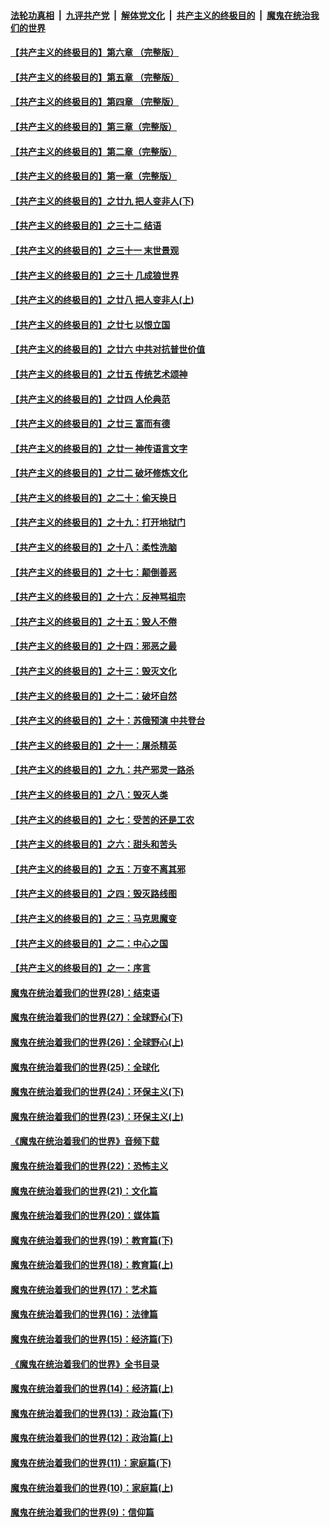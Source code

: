 

####  [法轮功真相](../../../../basic/blob/master/README.md?t=04110101) &nbsp;|&nbsp; [九评共产党](../../../../9ping.md/blob/master/README.md?t=04110101) &nbsp;|&nbsp; [解体党文化](../../../../jtdwh.md/blob/master/README.md?t=04110101)  &nbsp;|&nbsp; [共产主义的终极目的](../../../../gczydzjmd.md/blob/master/README.md?t=04110101) &nbsp;|&nbsp; [魔鬼在统治我们的世界](../../../../mgztzwmdsj.md/blob/master/README.md?t=04110101) 

#### [【共产主义的终极目的】第六章 （完整版）](../pages/nsc422/n11428913.md?t=04110101) 

#### [【共产主义的终极目的】第五章 （完整版）](../pages/nsc422/n11428912.md?t=04110101) 

#### [【共产主义的终极目的】第四章 （完整版）](../pages/nsc422/n11428907.md?t=04110101) 

#### [【共产主义的终极目的】第三章（完整版）](../pages/nsc422/n11428848.md?t=04110101) 

#### [【共产主义的终极目的】第二章（完整版）](../pages/nsc422/n11428831.md?t=04110101) 

#### [【共产主义的终极目的】第一章（完整版）](../pages/nsc422/n11417651.md?t=04110101) 

#### [【共产主义的终极目的】之廿九 把人变非人(下)](../pages/nsc422/n11344140.md?t=04110101) 

#### [【共产主义的终极目的】之三十二 结语](../pages/nsc422/n11360535.md?t=04110101) 

#### [【共产主义的终极目的】之三十一 末世景观](../pages/nsc422/n11351129.md?t=04110101) 

#### [【共产主义的终极目的】之三十 几成狼世界](../pages/nsc422/n11348280.md?t=04110101) 

#### [【共产主义的终极目的】之廿八 把人变非人(上)](../pages/nsc422/n11340492.md?t=04110101) 

#### [【共产主义的终极目的】之廿七 以恨立国](../pages/nsc422/n11336944.md?t=04110101) 

#### [【共产主义的终极目的】之廿六 中共对抗普世价值](../pages/nsc422/n11324785.md?t=04110101) 

#### [【共产主义的终极目的】之廿五 传统艺术颂神](../pages/nsc422/n11296396.md?t=04110101) 

#### [【共产主义的终极目的】之廿四 人伦典范](../pages/nsc422/n11296397.md?t=04110101) 

#### [【共产主义的终极目的】之廿三 富而有德](../pages/nsc422/n11283598.md?t=04110101) 

#### [【共产主义的终极目的】之廿一 神传语言文字](../pages/nsc422/n11263265.md?t=04110101) 

#### [【共产主义的终极目的】之廿二 破坏修炼文化](../pages/nsc422/n11245728.md?t=04110101) 

#### [【共产主义的终极目的】之二十：偷天换日](../pages/nsc422/n11238846.md?t=04110101) 

#### [【共产主义的终极目的】之十九：打开地狱门](../pages/nsc422/n11206376.md?t=04110101) 

#### [【共产主义的终极目的】之十八：柔性洗脑](../pages/nsc422/n11199994.md?t=04110101) 

#### [【共产主义的终极目的】之十七：颠倒善恶](../pages/nsc422/n11179782.md?t=04110101) 

#### [【共产主义的终极目的】之十六：反神骂祖宗](../pages/nsc422/n11166798.md?t=04110101) 

#### [【共产主义的终极目的】之十五：毁人不倦](../pages/nsc422/n11166792.md?t=04110101) 

#### [【共产主义的终极目的】之十四：邪恶之最](../pages/nsc422/n11150249.md?t=04110101) 

#### [【共产主义的终极目的】之十三：毁灭文化](../pages/nsc422/n11135227.md?t=04110101) 

#### [【共产主义的终极目的】之十二：破坏自然](../pages/nsc422/n11135214.md?t=04110101) 

#### [【共产主义的终极目的】之十：苏俄预演 中共登台](../pages/nsc422/n11118424.md?t=04110101) 

#### [【共产主义的终极目的】之十一：屠杀精英](../pages/nsc422/n11118442.md?t=04110101) 

#### [【共产主义的终极目的】之九：共产邪灵一路杀](../pages/nsc422/n11114139.md?t=04110101) 

#### [【共产主义的终极目的】之八：毁灭人类](../pages/nsc422/n11108503.md?t=04110101) 

#### [【共产主义的终极目的】之七：受苦的还是工农](../pages/nsc422/n11101809.md?t=04110101) 

#### [【共产主义的终极目的】之六：甜头和苦头](../pages/nsc422/n11096971.md?t=04110101) 

#### [【共产主义的终极目的】之五：万变不离其邪](../pages/nsc422/n11091285.md?t=04110101) 

#### [【共产主义的终极目的】之四：毁灭路线图](../pages/nsc422/n11086284.md?t=04110101) 

#### [【共产主义的终极目的】之三：马克思魔变](../pages/nsc422/n11061941.md?t=04110101) 

#### [【共产主义的终极目的】之二：中心之国](../pages/nsc422/n11047728.md?t=04110101) 

#### [【共产主义的终极目的】之一：序言](../pages/nsc422/n11086077.md?t=04110101) 

#### [魔鬼在统治着我们的世界(28)：结束语](../pages/nsc422/n10936246.md?t=04110101) 

#### [魔鬼在统治着我们的世界(27)：全球野心(下)](../pages/nsc422/n10928319.md?t=04110101) 

#### [魔鬼在统治着我们的世界(26)：全球野心(上)](../pages/nsc422/n10900318.md?t=04110101) 

#### [魔鬼在统治着我们的世界(25)：全球化](../pages/nsc422/n10788205.md?t=04110101) 

#### [魔鬼在统治着我们的世界(24)：环保主义(下)](../pages/nsc422/n10695307.md?t=04110101) 

#### [魔鬼在统治着我们的世界(23)：环保主义(上)](../pages/nsc422/n10688613.md?t=04110101) 

#### [《魔鬼在统治着我们的世界》音频下载](../pages/nsc422/n10635553.md?t=04110101) 

#### [魔鬼在统治着我们的世界(22)：恐怖主义](../pages/nsc422/n10614727.md?t=04110101) 

#### [魔鬼在统治着我们的世界(21)：文化篇](../pages/nsc422/n10597706.md?t=04110101) 

#### [魔鬼在统治着我们的世界(20)：媒体篇](../pages/nsc422/n10586579.md?t=04110101) 

#### [魔鬼在统治着我们的世界(19)：教育篇(下)](../pages/nsc422/n10564808.md?t=04110101) 

#### [魔鬼在统治着我们的世界(18)：教育篇(上)](../pages/nsc422/n10526970.md?t=04110101) 

#### [魔鬼在统治着我们的世界(17)：艺术篇](../pages/nsc422/n10499093.md?t=04110101) 

#### [魔鬼在统治着我们的世界(16)：法律篇](../pages/nsc422/n10485969.md?t=04110101) 

#### [魔鬼在统治着我们的世界(15)：经济篇(下)](../pages/nsc422/n10469975.md?t=04110101) 

#### [《魔鬼在统治着我们的世界》全书目录](../pages/nsc422/n10464261.md?t=04110101) 

#### [魔鬼在统治着我们的世界(14)：经济篇(上)](../pages/nsc422/n10457370.md?t=04110101) 

#### [魔鬼在统治着我们的世界(13)：政治篇(下)](../pages/nsc422/n10448270.md?t=04110101) 

#### [魔鬼在统治着我们的世界(12)：政治篇(上)](../pages/nsc422/n10444576.md?t=04110101) 

#### [魔鬼在统治着我们的世界(11)：家庭篇(下)](../pages/nsc422/n10440961.md?t=04110101) 

#### [魔鬼在统治着我们的世界(10)：家庭篇(上)](../pages/nsc422/n10435448.md?t=04110101) 

#### [魔鬼在统治着我们的世界(9)：信仰篇](../pages/nsc422/n10432159.md?t=04110101) 

